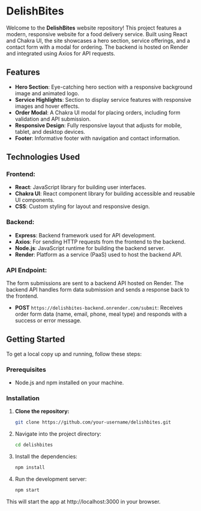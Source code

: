 # DelishBites

Welcome to the **DelishBites** website repository! This project features a modern, responsive website for a food delivery service. Built using React and Chakra UI, the site showcases a hero section, service offerings, and a contact form with a modal for ordering. The backend is hosted on Render and integrated using Axios for API requests.

## Features

- **Hero Section**: Eye-catching hero section with a responsive background image and animated logo.
- **Service Highlights**: Section to display service features with responsive images and hover effects.
- **Order Modal**: A Chakra UI modal for placing orders, including form validation and API submission.
- **Responsive Design**: Fully responsive layout that adjusts for mobile, tablet, and desktop devices.
- **Footer**: Informative footer with navigation and contact information.

## Technologies Used

### Frontend:

- **React**: JavaScript library for building user interfaces.
- **Chakra UI**: React component library for building accessible and reusable UI components.
- **CSS**: Custom styling for layout and responsive design.

### Backend:

- **Express**: Backend framework used for API development.
- **Axios**: For sending HTTP requests from the frontend to the backend.
- **Node.js**: JavaScript runtime for building the backend server.
- **Render**: Platform as a service (PaaS) used to host the backend API.

### API Endpoint:

The form submissions are sent to a backend API hosted on Render. The backend API handles form data submission and sends a response back to the frontend.

- **POST** `https://delishbites-backend.onrender.com/submit`: Receives order form data (name, email, phone, meal type) and responds with a success or error message.

## Getting Started

To get a local copy up and running, follow these steps:

### Prerequisites

- Node.js and npm installed on your machine.

### Installation

1. **Clone the repository:**

   ```bash
   git clone https://github.com/your-username/delishbites.git

2. Navigate into the project directory:

   ```bash
   cd delishbites

3. Install the dependencies:

   ```bash
   npm install
4. Run the development server:

   ```bash
   npm start
This will start the app at http://localhost:3000 in your browser.
